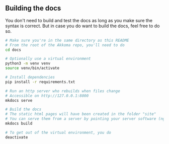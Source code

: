 ## Building the docs

You don't need to build and test the docs as long as you make sure the syntax is correct. But in case you do want to build the docs, feel free to do so.

```sh
# Make sure you're in the same directory as this README
# From the root of the Akkoma repo, you'll need to do
cd docs

# Optionally use a virtual environment
python3 -m venv venv
source venv/bin/activate

# Install dependencies
pip install -r requirements.txt

# Run an http server who rebuilds when files change
# Accessible on http://127.0.0.1:8000
mkdocs serve

# Build the docs
# The static html pages will have been created in the folder "site"
# You can serve them from a server by pointing your server software (nginx, apache...) to this location
mkdocs build

# To get out of the virtual environment, you do
deactivate
```
